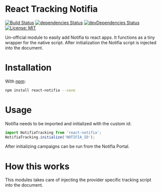 # React Tracking Notifia

[![Build Status](https://travis-ci.org/realalexbarge/react-notifia.svg?branch=master)](https://travis-ci.org/realalexbarge/react-notifia) [![dependencies Status](https://david-dm.org/realalexbarge/react-notifia/status.svg)](https://david-dm.org/realalexbarge/react-notifia) [![devDependencies Status](https://david-dm.org/realalexbarge/react-notifia/dev-status.svg)](https://david-dm.org/realalexbarge/react-notifia?type=dev) [![License: MIT](https://img.shields.io/badge/License-MIT-blue.svg)](https://opensource.org/licenses/MIT)

Un-official module to easily add Notifia to react apps. It functions as a tiny wrapper for the native script. After initialization the Notifia script is injected into the document.

# Installation

With [npm](https://www.npmjs.com/):

```bash
npm install react-notifia --save
```

# Usage

Notifia needs to be imported and initialized with the custom id:

```js
import NotifiaTracking from 'react-notifia';
NotifiaTracking.initialize('NOTIFIA_ID');
```

After initializing campaigns can be run from the Notifia Portal.

# How this works

This modules takes care of injecting the provider specific tracking script into the document.
